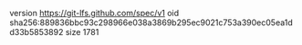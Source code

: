 version https://git-lfs.github.com/spec/v1
oid sha256:889836bbc93c298966e038a3869b295ec9021c753a390ec05ea1dd33b5853892
size 1781
